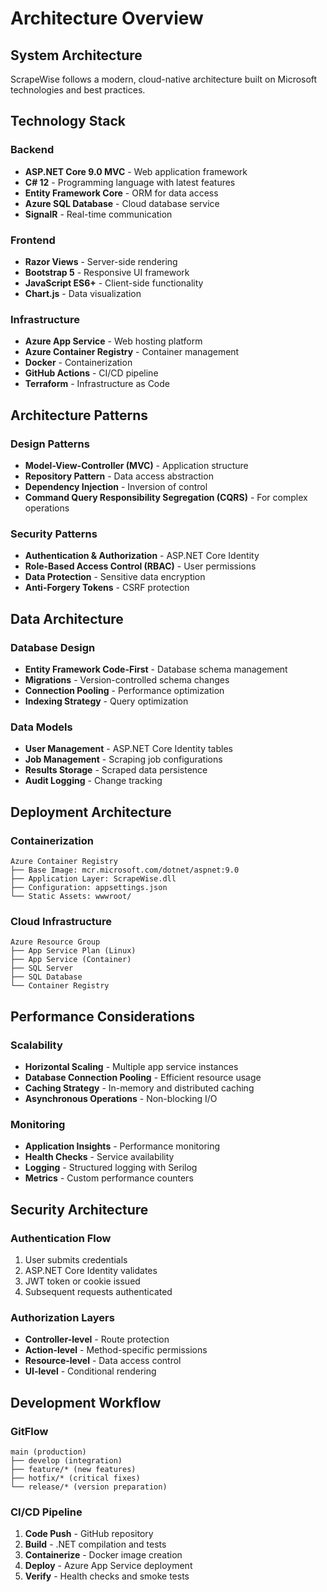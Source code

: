 # Architecture Overview

## System Architecture

ScrapeWise follows a modern, cloud-native architecture built on Microsoft technologies and best practices.

## Technology Stack

### Backend
- **ASP.NET Core 9.0 MVC** - Web application framework
- **C# 12** - Programming language with latest features
- **Entity Framework Core** - ORM for data access
- **Azure SQL Database** - Cloud database service
- **SignalR** - Real-time communication

### Frontend
- **Razor Views** - Server-side rendering
- **Bootstrap 5** - Responsive UI framework
- **JavaScript ES6+** - Client-side functionality
- **Chart.js** - Data visualization

### Infrastructure
- **Azure App Service** - Web hosting platform
- **Azure Container Registry** - Container management
- **Docker** - Containerization
- **GitHub Actions** - CI/CD pipeline
- **Terraform** - Infrastructure as Code

## Architecture Patterns

### Design Patterns
- **Model-View-Controller (MVC)** - Application structure
- **Repository Pattern** - Data access abstraction
- **Dependency Injection** - Inversion of control
- **Command Query Responsibility Segregation (CQRS)** - For complex operations

### Security Patterns
- **Authentication & Authorization** - ASP.NET Core Identity
- **Role-Based Access Control (RBAC)** - User permissions
- **Data Protection** - Sensitive data encryption
- **Anti-Forgery Tokens** - CSRF protection

## Data Architecture

### Database Design
- **Entity Framework Code-First** - Database schema management
- **Migrations** - Version-controlled schema changes
- **Connection Pooling** - Performance optimization
- **Indexing Strategy** - Query optimization

### Data Models
- **User Management** - ASP.NET Core Identity tables
- **Job Management** - Scraping job configurations
- **Results Storage** - Scraped data persistence
- **Audit Logging** - Change tracking

## Deployment Architecture

### Containerization
```
Azure Container Registry
├── Base Image: mcr.microsoft.com/dotnet/aspnet:9.0
├── Application Layer: ScrapeWise.dll
├── Configuration: appsettings.json
└── Static Assets: wwwroot/
```

### Cloud Infrastructure
```
Azure Resource Group
├── App Service Plan (Linux)
├── App Service (Container)
├── SQL Server
├── SQL Database
└── Container Registry
```

## Performance Considerations

### Scalability
- **Horizontal Scaling** - Multiple app service instances
- **Database Connection Pooling** - Efficient resource usage
- **Caching Strategy** - In-memory and distributed caching
- **Asynchronous Operations** - Non-blocking I/O

### Monitoring
- **Application Insights** - Performance monitoring
- **Health Checks** - Service availability
- **Logging** - Structured logging with Serilog
- **Metrics** - Custom performance counters

## Security Architecture

### Authentication Flow
1. User submits credentials
2. ASP.NET Core Identity validates
3. JWT token or cookie issued
4. Subsequent requests authenticated

### Authorization Layers
- **Controller-level** - Route protection
- **Action-level** - Method-specific permissions
- **Resource-level** - Data access control
- **UI-level** - Conditional rendering

## Development Workflow

### GitFlow
```
main (production)
├── develop (integration)
├── feature/* (new features)
├── hotfix/* (critical fixes)
└── release/* (version preparation)
```

### CI/CD Pipeline
1. **Code Push** - GitHub repository
2. **Build** - .NET compilation and tests
3. **Containerize** - Docker image creation
4. **Deploy** - Azure App Service deployment
5. **Verify** - Health checks and smoke tests
